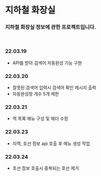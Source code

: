 # 지하철 화장실
### 지하철 화장실 정보에 관한 프로젝트입니다.
<br>

### 22.03.19 
- API를 받아 검색어 자동완성 기능 구현
### 22.03.20
- 잘못된 검색어 입력시 검색어 확인 메시지 출력
- 자동완성창 개수 5개 제한
### 22.03.21
- 역 목록 메뉴 구성 및 헤더 수정
### 22.03.23
- 지역, 호선 정보 api 호출 후 메뉴 생성 작업
### 22.03.24
- 호선 정보 호출시 중복되는 호선 제거